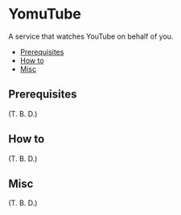 # YomuTube

A service that watches YouTube on behalf of you.

- [Prerequisites](#prerequisites)
- [How to](#how-to)
- [Misc](#misc)

## Prerequisites

(T. B. D.)

## How to

(T. B. D.)

## Misc

(T. B. D.)
